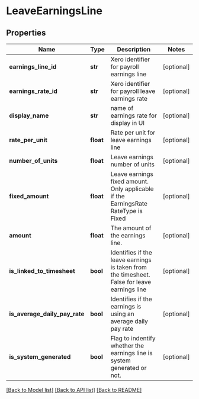 # LeaveEarningsLine

## Properties
Name | Type | Description | Notes
------------ | ------------- | ------------- | -------------
**earnings_line_id** | **str** | Xero identifier for payroll earnings line | [optional] 
**earnings_rate_id** | **str** | Xero identifier for payroll leave earnings rate | [optional] 
**display_name** | **str** | name of earnings rate for display in UI | [optional] 
**rate_per_unit** | **float** | Rate per unit for leave earnings line | [optional] 
**number_of_units** | **float** | Leave earnings number of units | [optional] 
**fixed_amount** | **float** | Leave earnings fixed amount. Only applicable if the EarningsRate RateType is Fixed | [optional] 
**amount** | **float** | The amount of the earnings line. | [optional] 
**is_linked_to_timesheet** | **bool** | Identifies if the leave earnings is taken from the timesheet. False for leave earnings line | [optional] 
**is_average_daily_pay_rate** | **bool** | Identifies if the earnings is using an average daily pay rate | [optional] 
**is_system_generated** | **bool** | Flag to indentify whether the earnings line is system generated or not. | [optional] 

[[Back to Model list]](../README.md#documentation-for-models) [[Back to API list]](../README.md#documentation-for-api-endpoints) [[Back to README]](../README.md)


